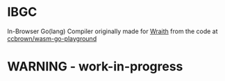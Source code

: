 # IBGC
In-Browser Go(lang) Compiler originally made for [Wraith](https://github.com/TR-SLimey/wraith) from the code at [ccbrown/wasm-go-playground](https://github.com/ccbrown/wasm-go-playground)

# WARNING - work-in-progress
